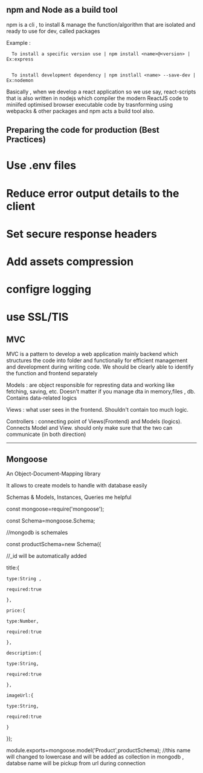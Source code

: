 
npm and Node as a build tool
-----
npm is a cli ,  to install & manage the function/algorithm that are isolated and ready to use for dev, called packages 


Example :

	  To install a specific version use | npm install <name>@<version> | Ex:express
	
	
	  To install development dependency | npm instlall <name> --save-dev | Ex:nodemon 
	
	
	
Basically , when we develop a react application so we use say, react-scripts that is also written in  nodejs which compiler the modern ReactJS code to miniifed optimised browser executable code by trasnforming using webpacks & other packages and npm acts a build tool also.
	
Preparing the code for production (Best Practices)
----------- 
# Use .env files

# Reduce error output details to the client

# Set secure response headers

# Add assets compression

# configre logging

# use SSL/TlS
	
	
MVC
----------
MVC is a pattern to develop a web application mainly backend which structures the code into folder and functionaliy for efficient management and development during writing code. We should be clearly able to identify the  function and frontend separately

Models : are object responsible for represting data and working like fetching, saving, etc. Doesn't matter if you manage dta in memory,files , db. Contains data-related logics

Views : what user sees in the frontend. Shouldn't contain too much logic.

Controllers : connecting point of Views(Frontend) and Models (logics). Connects Model and View. should only make sure that the two can communicate (in both direction)







-----------------------------


Mongoose
----



An Object-Document-Mapping library




It allows to create models to handle with database easily




Schemas & Models, Instances, Queries me helpful



const mongoose=require('mongoose');

const Schema=mongoose.Schema;

//mongodb is schemales

const productSchema=new Schema({

//_id will be automatically added

title:{

	type:String ,
	
	required:true	
	
	},
	
	price:{
	
	type:Number,
	
	required:true
	
	},
	
	description:{
	
	type:String,
	
	required:true
	
	},
	
	imageUrl:{
	
	type:String,
	
	required:true
	
	}

});

module.exports=mongoose.model('Product',productSchema);
			     //this name will changed to lowercase and will be added as collection in mongodb , databse name will be 				  pickup from url during connection

